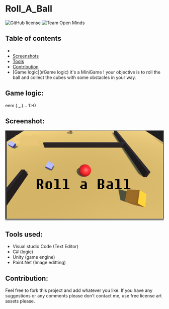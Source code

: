 # Roll_A_Ball

![GitHub license](https://img.shields.io/github/license/hero3131/Roll_A_Ball.svg)
![Team Open Minds](https://img.shields.io/badge/Members%20of-Team%20Open%20Minds-blue.svg?color=0099CC)


## Table of contents 

-
- [Screenshots](#Screenshots)
- [Tools](#Tools-used)
- [Contribution](Contribution)
- [Game logic](#Game logic)
it's a MiniGame !
your objective is to roll the ball and collect the cubes with some obstacles in your way.

## Game logic:
eem (._.)...  1>0

## Screenshot:
<img src="screenshot\roll.PNG" /> 

## Tools used:
* Visual studio Code (Text Editor)
* C# (logic)
* Unity (game engine)
* Paint.Net (Image editting)

## Contribution:
Feel free to fork this project and add whatever you like. If you have any suggestions or any comments please don't contact me, use free license art assets please.
